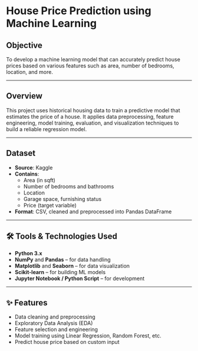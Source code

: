 #  House Price Prediction using Machine Learning

##  Objective
To develop a machine learning model that can accurately predict house prices based on various features such as area, number of bedrooms, location, and more.

---

##  Overview
This project uses historical housing data to train a predictive model that estimates the price of a house. It applies data preprocessing, feature engineering, model training, evaluation, and visualization techniques to build a reliable regression model.

---

##  Dataset
- **Source**: Kaggle 
- **Contains**:
  - Area (in sqft)
  - Number of bedrooms and bathrooms
  - Location
  - Garage space, furnishing status
  - Price (target variable)
- **Format**: CSV, cleaned and preprocessed into Pandas DataFrame

---

## 🛠️ Tools & Technologies Used
- **Python 3.x**
- **NumPy** and **Pandas** – for data handling
- **Matplotlib** and **Seaborn** – for data visualization
- **Scikit-learn** – for building ML models
- **Jupyter Notebook / Python Script** – for development

---

## ✨ Features
- Data cleaning and preprocessing
- Exploratory Data Analysis (EDA)
- Feature selection and engineering
- Model training using Linear Regression, Random Forest, etc.
- Predict house price based on custom input
